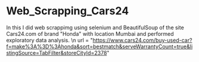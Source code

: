 # Web_Scrapping_Cars24
In this I did web scrappimg using selenium and BeautifulSoup of the site Cars24.com of brand "Honda" with location Mumbai and performed exploratory data analysis.
\n url = "https://www.cars24.com/buy-used-car?f=make%3A%3D%3Ahonda&sort=bestmatch&serveWarrantyCount=true&listingSource=TabFilter&storeCityId=2378"
